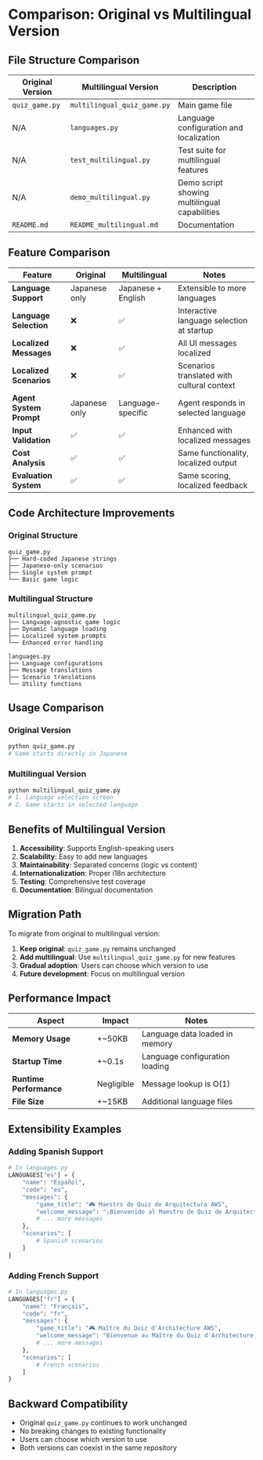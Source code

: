 # Comparison: Original vs Multilingual Version

## File Structure Comparison

| Original Version | Multilingual Version | Description |
|------------------|---------------------|-------------|
| `quiz_game.py` | `multilingual_quiz_game.py` | Main game file |
| N/A | `languages.py` | Language configuration and localization |
| N/A | `test_multilingual.py` | Test suite for multilingual features |
| N/A | `demo_multilingual.py` | Demo script showing multilingual capabilities |
| `README.md` | `README_multilingual.md` | Documentation |

## Feature Comparison

| Feature | Original | Multilingual | Notes |
|---------|----------|--------------|-------|
| **Language Support** | Japanese only | Japanese + English | Extensible to more languages |
| **Language Selection** | ❌ | ✅ | Interactive language selection at startup |
| **Localized Messages** | ❌ | ✅ | All UI messages localized |
| **Localized Scenarios** | ❌ | ✅ | Scenarios translated with cultural context |
| **Agent System Prompt** | Japanese only | Language-specific | Agent responds in selected language |
| **Input Validation** | ✅ | ✅ | Enhanced with localized messages |
| **Cost Analysis** | ✅ | ✅ | Same functionality, localized output |
| **Evaluation System** | ✅ | ✅ | Same scoring, localized feedback |

## Code Architecture Improvements

### Original Structure
```
quiz_game.py
├── Hard-coded Japanese strings
├── Japanese-only scenarios
├── Single system prompt
└── Basic game logic
```

### Multilingual Structure
```
multilingual_quiz_game.py
├── Language-agnostic game logic
├── Dynamic language loading
├── Localized system prompts
└── Enhanced error handling

languages.py
├── Language configurations
├── Message translations
├── Scenario translations
└── Utility functions
```

## Usage Comparison

### Original Version
```bash
python quiz_game.py
# Game starts directly in Japanese
```

### Multilingual Version
```bash
python multilingual_quiz_game.py
# 1. Language selection screen
# 2. Game starts in selected language
```

## Benefits of Multilingual Version

1. **Accessibility**: Supports English-speaking users
2. **Scalability**: Easy to add new languages
3. **Maintainability**: Separated concerns (logic vs content)
4. **Internationalization**: Proper i18n architecture
5. **Testing**: Comprehensive test coverage
6. **Documentation**: Bilingual documentation

## Migration Path

To migrate from original to multilingual version:

1. **Keep original**: `quiz_game.py` remains unchanged
2. **Add multilingual**: Use `multilingual_quiz_game.py` for new features
3. **Gradual adoption**: Users can choose which version to use
4. **Future development**: Focus on multilingual version

## Performance Impact

| Aspect | Impact | Notes |
|--------|--------|-------|
| **Memory Usage** | +~50KB | Language data loaded in memory |
| **Startup Time** | +~0.1s | Language configuration loading |
| **Runtime Performance** | Negligible | Message lookup is O(1) |
| **File Size** | +~15KB | Additional language files |

## Extensibility Examples

### Adding Spanish Support
```python
# In languages.py
LANGUAGES["es"] = {
    "name": "Español",
    "code": "es",
    "messages": {
        "game_title": "🎮 Maestro de Quiz de Arquitectura AWS",
        "welcome_message": "¡Bienvenido al Maestro de Quiz de Arquitectura AWS, {player_name}!",
        # ... more messages
    },
    "scenarios": [
        # Spanish scenarios
    ]
}
```

### Adding French Support
```python
# In languages.py
LANGUAGES["fr"] = {
    "name": "Français",
    "code": "fr",
    "messages": {
        "game_title": "🎮 Maître du Quiz d'Architecture AWS",
        "welcome_message": "Bienvenue au Maître du Quiz d'Architecture AWS, {player_name}!",
        # ... more messages
    },
    "scenarios": [
        # French scenarios
    ]
}
```

## Backward Compatibility

- Original `quiz_game.py` continues to work unchanged
- No breaking changes to existing functionality
- Users can choose which version to use
- Both versions can coexist in the same repository
